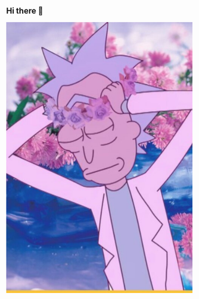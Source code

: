 ## Hi there 👋

<img src="https://github.com/AlexMalinkov/AlexMalinkov/blob/main/If7HCdgidv0.jpg" alt="The unlimited" width="500">

